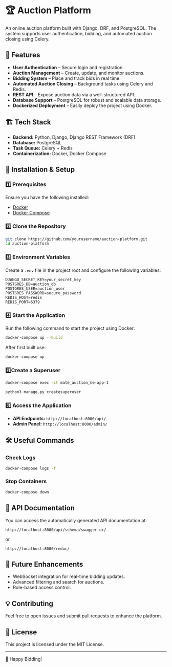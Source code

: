 # 🏆 Auction Platform

An online auction platform built with Django, DRF, and PostgreSQL. The system supports user authentication, bidding, and automated auction closing using Celery.

## 🚀 Features

- **User Authentication** – Secure login and registration.
- **Auction Management** – Create, update, and monitor auctions.
- **Bidding System** – Place and track bids in real time.
- **Automated Auction Closing** – Background tasks using Celery and Redis.
- **REST API** – Expose auction data via a well-structured API.
- **Database Support** – PostgreSQL for robust and scalable data storage.
- **Dockerized Deployment** – Easily deploy the project using Docker.

## 🏗️ Tech Stack

- **Backend:** Python, Django, Django REST Framework (DRF)
- **Database:** PostgreSQL
- **Task Queue:** Celery + Redis
- **Containerization:** Docker, Docker Compose

## 🔧 Installation & Setup

### 1️⃣ Prerequisites
Ensure you have the following installed:

- [Docker](https://www.docker.com/)
- [Docker Compose](https://docs.docker.com/compose/)

### 2️⃣ Clone the Repository
```bash
git clone https://github.com/yourusername/auction-platform.git
cd auction-platform
```

### 3️⃣ Environment Variables
Create a `.env` file in the project root and configure the following variables:
```env
DJANGO_SECRET_KEY=your_secret_key
POSTGRES_DB=auction_db
POSTGRES_USER=auction_user
POSTGRES_PASSWORD=secure_password
REDIS_HOST=redis
REDIS_PORT=6379
```

### 4️⃣ Start the Application
Run the following command to start the project using Docker:
```bash
docker-compose up --build
```
After first built use:
```bash
docker-compose up
```

### 5️⃣Create a Superuser
```bash
docker-compose exec -it mate_auction_be-app-1 
```

```bash
python3 manage.py createsuperuser
```

### ️6️⃣ Access the Application
- **API Endpoints:** `http://localhost:8000/api/`
- **Admin Panel:** `http://localhost:8000/admin/`

## 🛠️ Useful Commands

### Check Logs
```bash
docker-compose logs -f
```

### Stop Containers
```bash
docker-compose down
```

## 📜 API Documentation
You can access the automatically generated API documentation at:
```
http://localhost:8000/api/schema/swagger-ui/
```
or
```
http://localhost:8000/redoc/
```

## 📌 Future Enhancements
- WebSocket integration for real-time bidding updates.
- Advanced filtering and search for auctions.
- Role-based access control.

## 💡 Contributing
Feel free to open issues and submit pull requests to enhance the platform.

## 📜 License
This project is licensed under the MIT License.

---
🚀 Happy Bidding!
